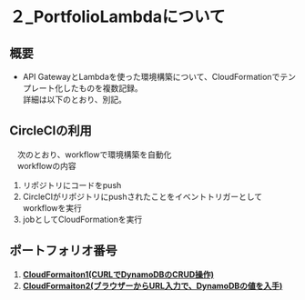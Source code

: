 # ２_PortfolioLambdaについて

## 概要

* API GatewayとLambdaを使った環境構築について、CloudFormationでテンプレート化したものを複数記録。  
詳細は以下のとおり、別記。

## CircleCIの利用
&emsp;次のとおり、workflowで環境構築を自動化  
&emsp;workflowの内容
1. リポジトリにコードをpush
2. CircleCIがリポジトリにpushされたことをイベントトリガーとしてworkflowを実行
3. jobとしてCloudFormationを実行

  
## ポートフォリオ番号
1. [**CloudFormaiton1(CURLでDynamoDBのCRUD操作)**](/CloudFormation1.md)
2. [**CloudFormaiton2(ブラウザーからURL入力で、DynamoDBの値を入手)**](/CloudFormation2.md)

